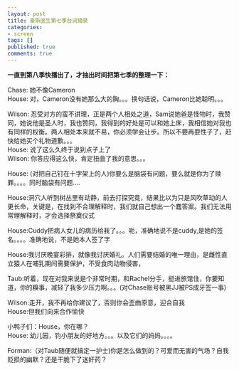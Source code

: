 ```yaml
---
layout: post
title: 豪斯医生第七季台词摘录
categories:
- screen
tags: []
published: true
comments: true
---
```

<p><strong>一直到第八季快播出了，才抽出时间把第七季的整理一下：</strong></p>

<p>Chase: 她不像Cameron<br />
House: 对，Cameron没有她那么大的胸。。。换句话说，Cameron比她聪明。。。</p>

<p>Wilson: 忍受对方的蛮不讲理，正是两个人相处之道，Sam说她爸是怪物时，我赞同，她说他是圣人时，我也赞同，我得到的好处是可以和她上床，我相信她对我也有同样的权衡。两人相处本来就不易，你必须学会让步。所以不要再耍性子了，赶快给她买个礼物道歉。。。<br />
House: 说了这么久终于说到点子上了<br />
Wilson: 你答应得这么快，肯定扭曲了我的意思。。。</p>

<p>House: (对把自己钉在十字架上的人)你要么是脑袋有问题，要么就是你为了赎罪。。。。同时脑袋有问题....</p>

<p>House:洞穴人听到树丛里有动静，前去打探究竟，结果比以为只是风吹草动的人更长命，关键是，在找到不合理解释时，我们就自己想出一个蠢答案。我们无法用常理解释时，才会选择祭奠仪式</p>

<p>House:Cuddy把病人女儿的病历给我了。。。呃，准确地说不是cuddy,是她的签名。。。。准确地说，不是她本人签了字</p>

<p>House:我讨厌晚宴彩排，就像我讨厌婚礼。人们需要结婚的唯一理由，是雌性直立猿人在哺乳期间需要保护，不受食肉动物侵害，</p>

<p>Taub:听着，现在对我来说是个非常时期，和Rachel分手，挺进旅馆住，你要知道，你的糗事，减轻了我多少压力啊。。。(对Chase账号被黑JJ被PS成牙签一事)</p>

<p>Wilson:走开，我不再给你建议了，否则你会歪曲原意，迎合自我<br />
House:但我们向来合作愉快</p>

<p>小鸭子们：House，你在哪？<br />
House: 幼儿园，钓小朋友的好地方。。。以及它们的妈妈。。。。</p>

<p>Forman:（对Taub随便就搞定一护士)你是怎么做到的？可爱而无害的气场？自我贬损的幽默？还是干脆下了迷奸药？</p>
